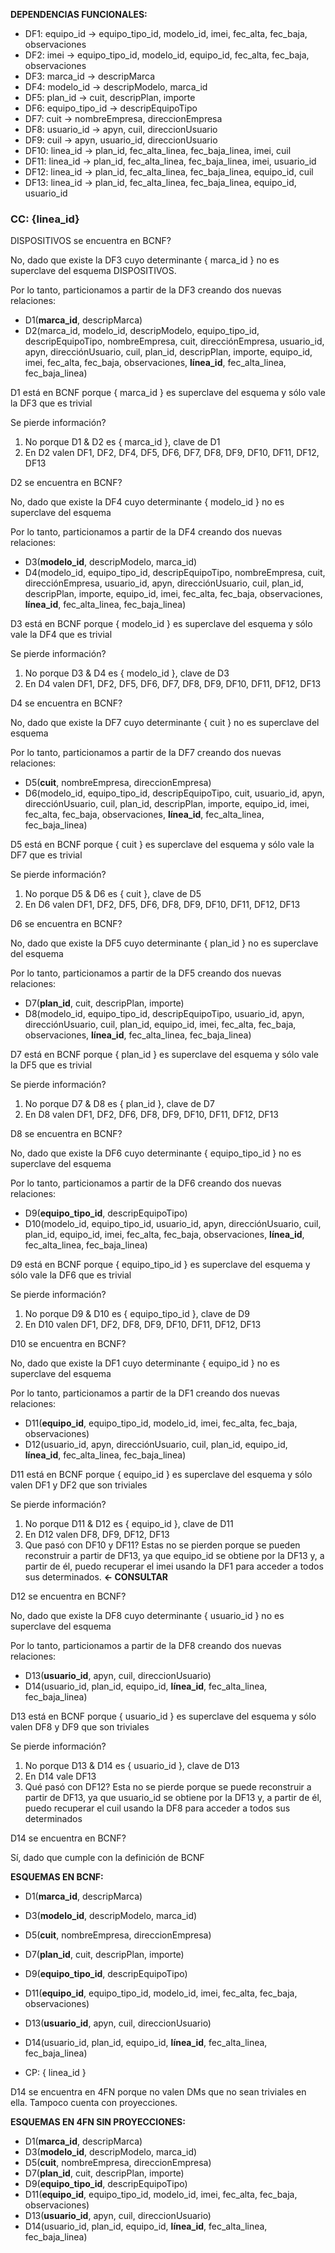 **DEPENDENCIAS FUNCIONALES:**

 - DF1: equipo_id -> equipo_tipo_id, modelo_id, imei, fec_alta, fec_baja, observaciones
 - DF2: imei -> equipo_tipo_id, modelo_id, equipo_id, fec_alta, fec_baja, observaciones
 - DF3: marca_id -> descripMarca
 - DF4: modelo_id -> descripModelo, marca_id
 - DF5: plan_id -> cuit, descripPlan, importe
 - DF6: equipo_tipo_id -> descripEquipoTipo
 - DF7: cuit -> nombreEmpresa, direccionEmpresa
 - DF8: usuario_id -> apyn, cuil, direccionUsuario
 - DF9: cuil -> apyn, usuario_id, direccionUsuario
 - DF10: linea_id -> plan_id, fec_alta_linea, fec_baja_linea, imei, cuil
 - DF11: linea_id -> plan_id, fec_alta_linea, fec_baja_linea, imei, usuario_id
 - DF12: linea_id -> plan_id, fec_alta_linea, fec_baja_linea, equipo_id, cuil
 - DF13: linea_id -> plan_id, fec_alta_linea, fec_baja_linea, equipo_id, usuario_id

### CC: {linea_id}

DISPOSITIVOS se encuentra en BCNF?

No, dado que existe la DF3 cuyo determinante { marca_id } no es superclave del esquema DISPOSITIVOS.

Por lo tanto, particionamos a partir de la DF3 creando dos nuevas relaciones:

- D1(**marca_id**, descripMarca)
- D2(marca_id, modelo_id, descripModelo, equipo_tipo_id, descripEquipoTipo, nombreEmpresa, cuit, direcciónEmpresa, usuario_id, apyn, direcciónUsuario, cuil, plan_id, descripPlan, importe, equipo_id, imei, fec_alta, fec_baja, observaciones, **línea_id**, fec_alta_linea, fec_baja_linea)

D1 está en BCNF porque { marca_id } es superclave del esquema y sólo vale la DF3 que es trivial

Se pierde información?

1. No porque D1 & D2 es { marca_id }, clave de D1
2. En D2 valen DF1, DF2, DF4, DF5, DF6, DF7, DF8, DF9, DF10, DF11, DF12, DF13

D2 se encuentra en BCNF?

No, dado que existe la DF4 cuyo determinante { modelo_id } no es superclave del esquema

Por lo tanto, particionamos a partir de la DF4 creando dos nuevas relaciones:

- D3(**modelo_id**, descripModelo, marca_id)
- D4(modelo_id, equipo_tipo_id, descripEquipoTipo, nombreEmpresa, cuit, direcciónEmpresa, usuario_id, apyn, direcciónUsuario, cuil, plan_id, descripPlan, importe, equipo_id, imei, fec_alta, fec_baja, observaciones, **línea_id**, fec_alta_linea, fec_baja_linea)

D3 está en BCNF porque { modelo_id } es superclave del esquema y sólo vale la DF4 que es trivial

Se pierde información?

1. No porque D3 & D4 es { modelo_id }, clave de D3
2. En D4 valen DF1, DF2, DF5, DF6, DF7, DF8, DF9, DF10, DF11, DF12, DF13

D4 se encuentra en BCNF?

No, dado que existe la DF7 cuyo determinante { cuit } no es superclave del esquema

Por lo tanto, particionamos a partir de la DF7 creando dos nuevas relaciones:

- D5(**cuit**, nombreEmpresa, direccionEmpresa)
- D6(modelo_id, equipo_tipo_id, descripEquipoTipo, cuit, usuario_id, apyn, direcciónUsuario, cuil, plan_id, descripPlan, importe, equipo_id, imei, fec_alta, fec_baja, observaciones, **línea_id**, fec_alta_linea, fec_baja_linea)

D5 está en BCNF porque { cuit } es superclave del esquema y sólo vale la DF7 que es trivial

Se pierde información?

1. No porque D5 & D6 es { cuit }, clave de D5
2. En D6 valen DF1, DF2, DF5, DF6, DF8, DF9, DF10, DF11, DF12, DF13

D6 se encuentra en BCNF?

No, dado que existe la DF5 cuyo determinante { plan_id } no es superclave del esquema

Por lo tanto, particionamos a partir de la DF5 creando dos nuevas relaciones:

- D7(**plan_id**, cuit, descripPlan, importe)
- D8(modelo_id, equipo_tipo_id, descripEquipoTipo, usuario_id, apyn, direcciónUsuario, cuil, plan_id, equipo_id, imei, fec_alta, fec_baja, observaciones, **línea_id**, fec_alta_linea, fec_baja_linea)

D7 está en BCNF porque { plan_id } es superclave del esquema y sólo vale la DF5 que es trivial

Se pierde información?

1. No porque D7 & D8 es { plan_id }, clave de D7
2. En D8 valen DF1, DF2, DF6, DF8, DF9, DF10, DF11, DF12, DF13

D8 se encuentra en BCNF?

No, dado que existe la DF6 cuyo determinante { equipo_tipo_id } no es superclave del esquema

Por lo tanto, particionamos a partir de la DF6 creando dos nuevas relaciones:

- D9(**equipo_tipo_id**, descripEquipoTipo)
- D10(modelo_id, equipo_tipo_id, usuario_id, apyn, direcciónUsuario, cuil, plan_id, equipo_id, imei, fec_alta, fec_baja, observaciones, **línea_id**, fec_alta_linea, fec_baja_linea)

D9 está en BCNF porque { equipo_tipo_id } es superclave del esquema y sólo vale la DF6 que es trivial

Se pierde información?

1. No porque D9 & D10 es { equipo_tipo_id }, clave de D9
2. En D10 valen DF1, DF2, DF8, DF9, DF10, DF11, DF12, DF13

D10 se encuentra en BCNF?

No, dado que existe la DF1 cuyo determinante { equipo_id } no es superclave del esquema

Por lo tanto, particionamos a partir de la DF1 creando dos nuevas relaciones:

- D11(**equipo_id**, equipo_tipo_id, modelo_id, imei, fec_alta, fec_baja, observaciones)
- D12(usuario_id, apyn, direcciónUsuario, cuil, plan_id, equipo_id, **línea_id**, fec_alta_linea, fec_baja_linea)

D11 está en BCNF porque { equipo_id } es superclave del esquema y sólo valen DF1 y DF2 que son triviales

Se pierde información?

1. No porque D11 & D12 es { equipo_id }, clave de D11
2. En D12 valen DF8, DF9, DF12, DF13
3. Que pasó con DF10 y DF11? Estas no se pierden porque se pueden reconstruir a partir de DF13, ya que equipo_id se obtiene por la DF13 y, a partir de él, puedo recuperar el imei usando la DF1 para acceder a todos sus determinados. **<- CONSULTAR** 

D12 se encuentra en BCNF?

No, dado que existe la DF8 cuyo determinante { usuario_id } no es superclave del esquema

Por lo tanto, particionamos a partir de la DF8 creando dos nuevas relaciones:

- D13(**usuario_id**, apyn, cuil, direccionUsuario)
- D14(usuario_id, plan_id, equipo_id, **línea_id**, fec_alta_linea, fec_baja_linea)

D13 está en BCNF porque { usuario_id } es superclave del esquema y sólo valen DF8 y DF9 que son triviales

Se pierde información?
1. No porque D13 & D14 es { usuario_id }, clave de D13
2. En D14 vale DF13
3.  Qué pasó con DF12? Esta no se pierde porque se puede reconstruir a partir de DF13, ya que usuario_id se obtiene por la DF13 y, a partir de él, puedo recuperar el cuil usando la DF8 para acceder a todos sus determinados

D14 se encuentra en BCNF?

Sí, dado que cumple con la definición de BCNF

**ESQUEMAS EN BCNF:**

- D1(**marca_id**, descripMarca)
- D3(**modelo_id**, descripModelo, marca_id)
- D5(**cuit**, nombreEmpresa, direccionEmpresa)
- D7(**plan_id**, cuit, descripPlan, importe)
- D9(**equipo_tipo_id**, descripEquipoTipo)
- D11(**equipo_id**, equipo_tipo_id, modelo_id, imei, fec_alta, fec_baja, observaciones)
- D13(**usuario_id**, apyn, cuil, direccionUsuario)
- D14(usuario_id, plan_id, equipo_id, **línea_id**, fec_alta_linea, fec_baja_linea)

- CP: { linea_id }

D14 se encuentra en 4FN porque no valen DMs que no sean triviales en ella. Tampoco cuenta con proyecciones.

**ESQUEMAS EN 4FN SIN PROYECCIONES:**

- D1(**marca_id**, descripMarca)
- D3(**modelo_id**, descripModelo, marca_id)
- D5(**cuit**, nombreEmpresa, direccionEmpresa)
- D7(**plan_id**, cuit, descripPlan, importe)
- D9(**equipo_tipo_id**, descripEquipoTipo)
- D11(**equipo_id**, equipo_tipo_id, modelo_id, imei, fec_alta, fec_baja, observaciones)
- D13(**usuario_id**, apyn, cuil, direccionUsuario)
- D14(usuario_id, plan_id, equipo_id, **línea_id**, fec_alta_linea, fec_baja_linea)

